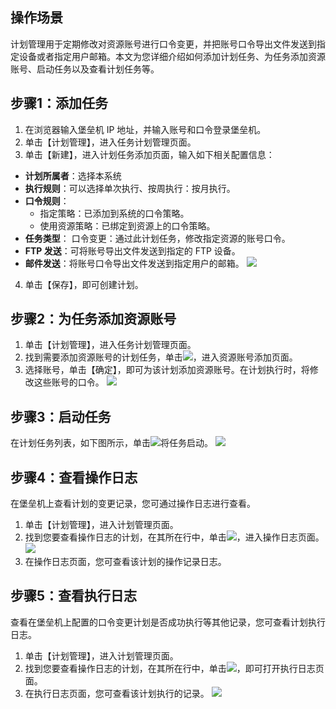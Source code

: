 ## 操作场景

计划管理用于定期修改对资源账号进行口令变更，并把账号口令导出文件发送到指定设备或者指定用户邮箱。本文为您详细介绍如何添加计划任务、为任务添加资源账号、启动任务以及查看计划任务等。

## 步骤1：添加任务

1. 在浏览器输入堡垒机 IP 地址，并输入账号和口令登录堡垒机。
2. 单击【计划管理】，进入任务计划管理页面。
3. 单击【新建】，进入计划任务添加页面，输入如下相关配置信息：
 - **计划所属者**：选择本系统
 - **执行规则**：可以选择单次执行、按周执行：按月执行。
 - **口令规则**：
    - 指定策略：已添加到系统的口令策略。
    - 使用资源策略：已绑定到资源上的口令策略。
 - **任务类型**：
		口令变更：通过此计划任务，修改指定资源的账号口令。
 - **FTP 发送**：可将账号导出文件发送到指定的 FTP 设备。
 - **邮件发送**：将账号口令导出文件发送到指定用户的邮箱。
![](https://main.qcloudimg.com/raw/d7f5c83af5de77bb7a2037c4aa492167.jpeg)
4. 单击【保存】，即可创建计划。


## 步骤2：为任务添加资源账号
1. 单击【计划管理】，进入任务计划管理页面。
2. 找到需要添加资源账号的计划任务，单击<img src="https://main.qcloudimg.com/raw/947446f3f29ba0e4b18759df86c72d7c.png"  style="margin:0;">，进入资源账号添加页面。
3. 选择账号，单击【确定】，即可为该计划添加资源账号。在计划执行时，将修改这些账号的口令。
![](https://main.qcloudimg.com/raw/0f1212b8827ed3b9510d1a077e69d53a.jpeg)


## 步骤3：启动任务


在计划任务列表，如下图所示，单击<img src="https://main.qcloudimg.com/raw/fadcaa46aea178f3a998a61076a8c0cf.png "  style="margin:0;">将任务启动。
![](https://main.qcloudimg.com/raw/ffa09701eb0201c94716adb8d8a8e994.png)


## 步骤4：查看操作日志

在堡垒机上查看计划的变更记录，您可通过操作日志进行查看。

1. 单击【计划管理】，进入计划管理页面。
2. 找到您要查看操作日志的计划，在其所在行中，单击<img src="https://main.qcloudimg.com/raw/4a07cfc6b68d63c9fcfe41ee9c2a0249.png"  style="margin:0;">，进入操作日志页面。
![](https://main.qcloudimg.com/raw/58b4f2548f54adcc0d39b3c3c3a85389.png)
3. 在操作日志页面，您可查看该计划的操作记录日志。

## 步骤5：查看执行日志


查看在堡垒机上配置的口令变更计划是否成功执行等其他记录，您可查看计划执行日志。
1. 单击【计划管理】，进入计划管理页面。
2. 找到您要查看操作日志的计划，在其所在行中，单击<img src="https://main.qcloudimg.com/raw/a6eb2baa903c2a13b7dff7d1e2db77d5.gif"  style="margin:0;">，即可打开执行日志页面。
3. 在执行日志页面，您可查看该计划执行的记录。
![](https://main.qcloudimg.com/raw/5bc4d6f7a70b852641f2eb0406a07abd.png)

